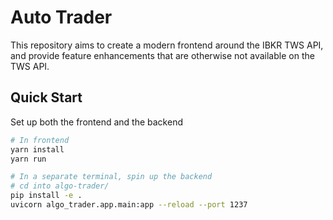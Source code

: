 # Auto Trader

This repository aims to create a modern frontend around the IBKR TWS API, and provide feature enhancements that are otherwise not available on the TWS API.

## Quick Start

Set up both the frontend and the backend

```bash
# In frontend
yarn install
yarn run

# In a separate terminal, spin up the backend
# cd into algo-trader/
pip install -e .
uvicorn algo_trader.app.main:app --reload --port 1237
```
